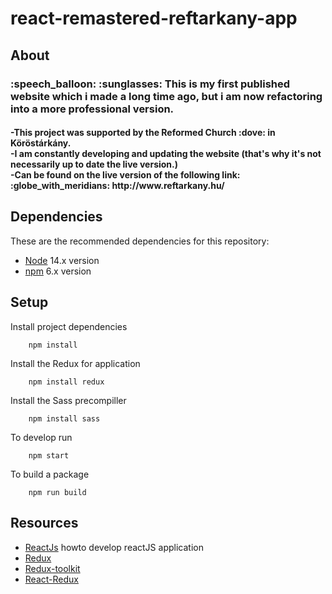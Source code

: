 # react-remastered-reftarkany-app

## About

<h3> :speech_balloon: :sunglasses: 
This is my first published website which i made a long time ago, but i am now refactoring into a more professional version. </h3> <h4><b>          
     -This project was supported by the Reformed Church :dove: in Köröstárkány.<br>       
     -I am constantly developing and updating the website (that's why it's not necessarily up to date the live version.)<br>       
     -Can be found on the live version of the following link: :globe_with_meridians: http://www.reftarkany.hu/ <br>       
</b></h4>

## Dependencies

These are the recommended dependencies for this repository:

- [Node](https://nodejs.org/en/download/) 14.x version
- [npm](https://www.npmjs.com/) 6.x version

## Setup

Install project dependencies

        npm install

Install the Redux for application

        npm install redux

Install the Sass precompiller

        npm install sass

To develop run

        npm start

To build a package

        npm run build

## Resources

- [ReactJs](https://reactjs.org/) howto develop reactJS application
- [Redux](https://redux.js.org/)
- [Redux-toolkit](https://redux-toolkit.js.org/)
- [React-Redux](https://react-redux.js.org/)
